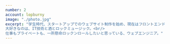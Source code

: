 ```yaml
---
number: 2
account: lopburny
image: "./photo.jpg"
excerpt: "学生時代、スタートアップでのウェブサイト制作を始め、現在はフロントエンド・バックエンドを問わずウェブアプリケーションの設計・開発に従事している。<br/><br/>
大好きなのは、IT技術と酒とロックミュージック。<br/>
仕事もプライベートも、一所懸命ロックンロールしたいと思っている、ウェブエンジニア。"
---
```

